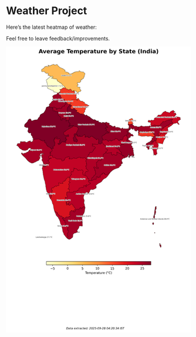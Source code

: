 # Weather Project

Here’s the latest heatmap of weather:

Feel free to leave feedback/improvements.

![India Heatmap](docs/assets/india_heatmap.png?v=D86A3C)
